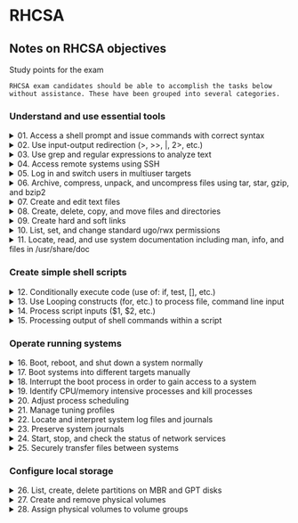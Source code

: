 # RHCSA
## Notes on RHCSA objectives

Study points for the exam

    RHCSA exam candidates should be able to accomplish the tasks below without assistance. These have been grouped into several categories.
### Understand and use essential tools

<details>
    <summary>01. Access a shell prompt and issue commands with correct syntax</summary>
    
    - terminal app
    - tty through ctl+alt+f1-f6
</details>    
<details>
    <summary>02. Use input-output redirection (>, >>, |, 2>, etc.)</summary>
</details>
<details>
    <summary>03. Use grep and regular expressions to analyze text</summary>
</details>
<details>
    <summary>04. Access remote systems using SSH</summary>
</details>
<details>
    <summary>05. Log in and switch users in multiuser targets</summary>
</details>
<details>
    <summary>06. Archive, compress, unpack, and uncompress files using tar, star, gzip, and bzip2</summary>
    
    - _file_
    - *stat*
    - RHEL supports seven types of files: 
      -regular, any file that begins with (-)
      -directory, 
      -block special device, 
      -character special device, 
      -symbolic link,
      -named pipe, and 
      -socket.
    
</details>
<details>
    <summary>07. Create and edit text files</summary>
    
    - master vim
    - File and Directory Operations
     - Create, 
      - _touch_
      - _cat_ >
      - _mkdir_
    
</details>
<details>
    <summary>08. Create, delete, copy, and move files and directories</summary>
    
    Display contents
      - _ls_
      - _cat_
      -_tac_
      - _head_
      - _tail_
      - _wc_
     - Copy Files and Directories
      - _cp_ -i (warn before overwriting)
     - Moving and Renaming
      - _mv_
     - Revove files
      - _rm_
     - Remove Directories
      - _rmdir_
</details>
<details>
    <summary>09. Create hard and soft links</summary>
    
    - File Linking
      - Hard Link, using the same inode #
       - _ln_
      - Soft Link, aka symlink, seperate files
</details>
<details>
    <summary>10. List, set, and change standard ugo/rwx permissions</summary>
    
    - _ls -l_
    - _cmod_ 
</details>
<details>
    <summary>11. Locate, read, and use system documentation including man, info, and files in /usr/share/doc</summary>
</details>    

### Create simple shell scripts

<details>
    <summary>12. Conditionally execute code (use of: if, test, [], etc.)</summary>
</details>
<details>
    <summary>13. Use Looping constructs (for, etc.) to process file, command line input</summary>
</details>
<details>
    <summary>14. Process script inputs ($1, $2, etc.)</summary>
</details>
<details>
    <summary>15. Processing output of shell commands within a script</summary>
</details>

### Operate running systems

<details>
    <summary>16. Boot, reboot, and shut down a system normally</summary>
</details>    
<details>
    <summary>17. Boot systems into different targets manually</summary>
</details>
<details>
    <summary>18. Interrupt the boot process in order to gain access to a system</summary>
    
</details>
<details>
    <summary>19. Identify CPU/memory intensive processes and kill processes</summary>
</details>
<details>
    <summary>20. Adjust process scheduling</summary>
    
</details>
<details>
    <summary>21. Manage tuning profiles</summary>
    
</details>
<details>
    <summary>22. Locate and interpret system log files and journals</summary>
    
</details>
<details>
    <summary>23. Preserve system journals</summary>
</details>    
<details>
    <summary>24. Start, stop, and check the status of network services</summary>
</details>
<details>
    <summary>25. Securely transfer files between systems</summary>
</details>    

### Configure local storage

<details>
    <summary>26. List, create, delete partitions on MBR and GPT disks</summary>
    
    
</details>
<details>
    <summary>27. Create and remove physical volumes</summary>


</details>
<details>
    <summary>28. Assign physical volumes to volume groups</summary>
    
    
<details>
    <summary>29. Create and delete logical volumes</summary>
    
</details>   
<details>
    <summary>30. Configure systems to mount file systems at boot by universally unique ID (UUID) or label</summary>
    
    
</details>
<details>
    <summary>31. Add new partitions and logical volumes, and swap to a system non-destructively</summary>
    
</details>    

### Create and configure file systems

<details>
    <summary>32. Create, mount, unmount, and use vfat, ext4, and xfs file systems</summary>

</details>    
<details>
    <summary>33. Mount and unmount network file systems using NFS</summary>
    
    
</details>
<details>
    <summary>34. Configure autofs</summary>
    
</details>    
35. Extend existing logical volumes
36. Create and configure set-GID directories for collaboration
37. Diagnose and correct file permission problems

### Deploy, configure, and maintain systems

38. Schedule tasks using at and cron
39. Start and stop services and configure services to start automatically at boot
40. Configure systems to boot into a specific target automatically
41. Configure time service clients
42. Install and update software packages from Red Hat Network, a remote repository, or from the local file system
43. Modify the system bootloader

### Manage basic networking

44. Configure IPv4 and IPv6 addresses
45. Configure hostname resolution
46. Configure network services to start automatically at boot
47. Restrict network access using firewall-cmd/firewall

### Manage users and groups

48. Create, delete, and modify local user accounts
49. Change passwords and adjust password aging for local user accounts
50. Create, delete, and modify local groups and group memberships
51. Configure superuser access

### Manage security

52. Configure firewall settings using firewall-cmd/firewalld
53. Manage default file permissions
54. Configure key-based authentication for SSH
55. Set enforcing and permissive modes for SELinux
56. List and identify SELinux file and process context
57. Restore default file contexts
58. Manage SELinux port labels
59. Use boolean settings to modify system SELinux settings
60. Diagnose and address routine SELinux policy violations

### Manage containers

61. Find and retrieve container images from a remote registry
62. Inspect container images
63. Perform container management using commands such as podman and skopeo
64. Build a container from a Containerfile
65. Perform basic container management such as running, starting, stopping, and listing running containers
66. Run a service inside a container
67. Configure a container to start automatically as a systemd service
68. Attach persistent storage to a container

As with all Red Hat performance-based exams, configurations must persist after reboot without intervention.
